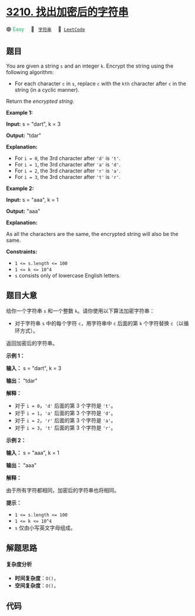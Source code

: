 # [3210. 找出加密后的字符串](https://leetcode.com/problems/find-the-encrypted-string)

🟢 <font color=#15bd66>Easy</font>&emsp; 🔖&ensp; [`字符串`](/leetcode-js/outline/tag/string.md)&emsp; 🔗&ensp;[`LeetCode`](https://leetcode.com/problems/find-the-encrypted-string)

## 题目

You are given a string `s` and an integer `k`. Encrypt the string using the
following algorithm:

  * For each character `c` in `s`, replace `c` with the `kth` character after `c` in the string (in a cyclic manner).

Return the _encrypted string_.



**Example 1:**

**Input:** s = "dart", k = 3

**Output:** "tdar"

**Explanation:**

  * For `i = 0`, the 3rd character after `'d'` is `'t'`.
  * For `i = 1`, the 3rd character after `'a'` is `'d'`.
  * For `i = 2`, the 3rd character after `'r'` is `'a'`.
  * For `i = 3`, the 3rd character after `'t'` is `'r'`.

**Example 2:**

**Input:** s = "aaa", k = 1

**Output:** "aaa"

**Explanation:**

As all the characters are the same, the encrypted string will also be the
same.



**Constraints:**

  * `1 <= s.length <= 100`
  * `1 <= k <= 10^4`
  * `s` consists only of lowercase English letters.


## 题目大意

给你一个字符串 `s` 和一个整数 `k`。请你使用以下算法加密字符串：

  * 对于字符串 `s` 中的每个字符 `c`，用字符串中 `c` 后面的第 `k` 个字符替换 `c`（以循环方式）。

返回加密后的字符串。



**示例 1：**

**输入：** s = "dart", k = 3

**输出：** "tdar"

**解释：**

  * 对于 `i = 0`，`'d'` 后面的第 3 个字符是 `'t'`。
  * 对于 `i = 1`，`'a'` 后面的第 3 个字符是 `'d'`。
  * 对于 `i = 2`，`'r'` 后面的第 3 个字符是 `'a'`。
  * 对于 `i = 3`，`'t'` 后面的第 3 个字符是 `'r'`。

**示例 2：**

**输入：** s = "aaa", k = 1

**输出：** "aaa"

**解释：**

由于所有字符都相同，加密后的字符串也将相同。



**提示：**

  * `1 <= s.length <= 100`
  * `1 <= k <= 10^4`
  * `s` 仅由小写英文字母组成。


## 解题思路

#### 复杂度分析

- **时间复杂度**：`O()`，
- **空间复杂度**：`O()`，

## 代码

```javascript

```